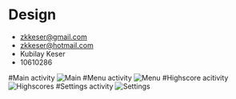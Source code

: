 # Design
- zkkeser@gmail.com
- zkkeser@hotmail.com
- Kubilay Keser
- 10610286

#Main activity
![Main](1.png "Main")
#Menu activity
![Menu](2.png "Menu")
#Highscore acitivity
![Highscores](3.png "Highscores")
#Settings activity
![Settings](4.png "Settings")
